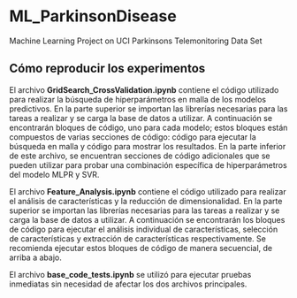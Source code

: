 # ML_ParkinsonDisease

Machine Learning Project on UCI Parkinsons Telemonitoring Data Set

## Cómo reproducir los experimentos

El archivo **GridSearch_CrossValidation.ipynb** contiene el código utilizado para realizar la búsqueda de hiperparámetros en malla de los modelos predictivos. En la parte superior se importan las librerías necesarias para las tareas a realizar y se carga la base de datos a utilizar. A continuación se encontrarán bloques de código, uno para cada modelo; estos bloques están compuestos de varias secciones de código: código para ejecutar la búsqueda en malla y código para mostrar los resultados. En la parte inferior de este archivo, se encuentran secciones de código adicionales que se pueden utilizar para probar una combinación específica de hiperparámetros del modelo MLPR y SVR.

El archivo **Feature_Analysis.ipynb** contiene el código utilizado para realizar el análisis de características y la reducción de dimensionalidad. En la parte superior se importan las librerías necesarias para las tareas a realizar y se carga la base de datos a utilizar. A continuación se encontrarán los bloques de código para ejecutar el análisis individual de características, selección de características y extracción de características respectivamente. Se recomienda ejecutar estos bloques de código de manera secuencial, de arriba a abajo.

El archivo **base_code_tests.ipynb** se utilizó para ejecutar pruebas inmediatas sin necesidad de afectar los dos archivos principales.
